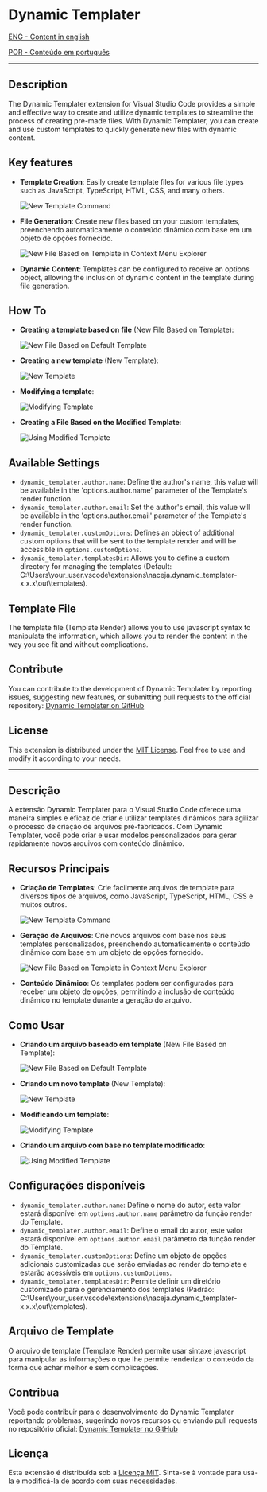 # Dynamic Templater

[ENG - Content in english](#description)

[POR - Conteúdo em português](#descrição)

---

## Description

The Dynamic Templater extension for Visual Studio Code provides a simple and effective way to create and utilize dynamic templates to streamline the process of creating pre-made files. With Dynamic Templater, you can create and use custom templates to quickly generate new files with dynamic content.

## Key features

- **Template Creation**: Easily create template files for various file types such as JavaScript, TypeScript, HTML, CSS, and many others.

  ![New Template Command](static/demo/NewTemplateCommand.png)

- **File Generation**: Create new files based on your custom templates, preenchendo automaticamente o conteúdo dinâmico com base em um objeto de opções fornecido.

  ![New File Based on Template in Context Menu Explorer](static/demo/NewFileContextMenu.png)

- **Dynamic Content**: Templates can be configured to receive an options object, allowing the inclusion of dynamic content in the template during file generation.

## How To

- **Creating a template based on file** (New File Based on Template):

  ![New File Based on Default Template](static/demo/NewFileDefaultTemplate.gif)

- **Creating a new template** (New Template):

  ![New Template](static/demo/NewTemplate.gif)

- **Modifying a template**:

  ![Modifying Template](static/demo/ModifyingTemplate.gif)

- **Creating a File Based on the Modified Template**:

  ![Using Modified Template](static/demo/UsingModifiedTemplate.gif)

## Available Settings

- `dynamic_templater.author.name`: Define the author's name, this value will be available in the 'options.author.name' parameter of the Template's render function.
- `dynamic_templater.author.email`: Set the author's email, this value will be available in the 'options.author.email' parameter of the Template's render function.
- `dynamic_templater.customOptions`: Defines an object of additional custom options that will be sent to the template render and will be accessible in `options.customOptions`.
- `dynamic_templater.templatesDir`: Allows you to define a custom directory for managing the templates (Default: C:\Users\your_user\.vscode\extensions\naceja.dynamic_templater-x.x.x\out\templates).

## Template File

The template file (Template Render) allows you to use javascript syntax to manipulate the information, which allows you to render the content in the way you see fit and without complications.

## Contribute

You can contribute to the development of Dynamic Templater by reporting issues, suggesting new features, or submitting pull requests to the official repository: [Dynamic Templater on GitHub](https://github.com/MrNaceja/dynamic_templater)

## License

This extension is distributed under the [MIT License](https://opensource.org/licenses/MIT). Feel free to use and modify it according to your needs.

---

## Descrição

A extensão Dynamic Templater para o Visual Studio Code oferece uma maneira simples e eficaz de criar e utilizar templates dinâmicos para agilizar o processo de criação de arquivos pré-fabricados. Com Dynamic Templater, você pode criar e usar modelos personalizados para gerar rapidamente novos arquivos com conteúdo dinâmico.

## Recursos Principais

- **Criação de Templates**: Crie facilmente arquivos de template para diversos tipos de arquivos, como JavaScript, TypeScript, HTML, CSS e muitos outros.

  ![New Template Command](static/demo/NewTemplateCommand.png)

- **Geração de Arquivos**: Crie novos arquivos com base nos seus templates personalizados, preenchendo automaticamente o conteúdo dinâmico com base em um objeto de opções fornecido.

  ![New File Based on Template in Context Menu Explorer](static/demo/NewFileContextMenu.png)

- **Conteúdo Dinâmico**: Os templates podem ser configurados para receber um objeto de opções, permitindo a inclusão de conteúdo dinâmico no template durante a geração do arquivo.

## Como Usar

- **Criando um arquivo baseado em template** (New File Based on Template):

  ![New File Based on Default Template](static/demo/NewFileDefaultTemplate.gif)

- **Criando um novo template** (New Template):

  ![New Template](static/demo/NewTemplate.gif)

- **Modificando um template**:

  ![Modifying Template](static/demo/ModifyingTemplate.gif)

- **Criando um arquivo com base no template modificado**:

  ![Using Modified Template](static/demo/UsingModifiedTemplate.gif)

## Configurações disponíveis

- `dynamic_templater.author.name`: Define o nome do autor, este valor estará disponível em `options.author.name` parâmetro da função render do Template.
- `dynamic_templater.author.email`: Define o email do autor, este valor estará disponível em `options.author.email` parâmetro da função render do Template.
- `dynamic_templater.customOptions`: Define um objeto de opções adicionais customizadas que serão enviadas ao render do template e estarão acessíveis em `options.customOptions`.
- `dynamic_templater.templatesDir`: Permite definir um diretório customizado para o gerenciamento dos templates (Padrão: C:\Users\your_user\.vscode\extensions\naceja.dynamic_templater-x.x.x\out\templates).

## Arquivo de Template

O arquivo de template (Template Render) permite usar sintaxe javascript para manipular as informações o que lhe permite renderizar o conteúdo da forma que achar melhor e sem complicações.

## Contribua

Você pode contribuir para o desenvolvimento do Dynamic Templater reportando problemas, sugerindo novos recursos ou enviando pull requests no repositório oficial: [Dynamic Templater no GitHub](https://github.com/MrNaceja/dynamic_templater)

## Licença

Esta extensão é distribuída sob a [Licença MIT](https://opensource.org/licenses/MIT). Sinta-se à vontade para usá-la e modificá-la de acordo com suas necessidades.
